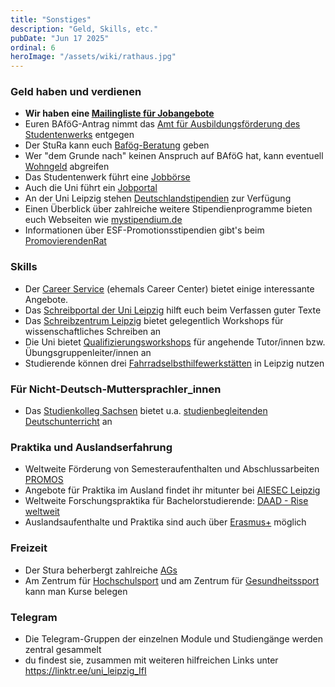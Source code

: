 ```yaml
---
title: "Sonstiges"
description: "Geld, Skills, etc."
pubDate: "Jun 17 2025"
ordinal: 6
heroImage: "/assets/wiki/rathaus.jpg"
---
```


### Geld haben und verdienen

- **Wir haben eine [Mailingliste für Jobangebote](https://fsinf.informatik.uni-leipzig.de/mailman/listinfo/jobs)**
- Euren BAföG-Antrag nimmt das [Amt für Ausbildungsförderung des Studentenwerks](https://www.studentenwerk-leipzig.de/bafoeg) entgegen
- Der StuRa kann euch [Bafög-Beratung](https://stura.uni-leipzig.de/bafoeg-beratung) geben
- Wer "dem Grunde nach" keinen Anspruch auf BAföG hat, kann eventuell [Wohngeld](https://www.leipzig.de/buergerservice-und-verwaltung/aemter-und-behoerdengaenge/behoerden-und-dienstleistungen/dienststelle/wohngeld-504/) abgreifen
- Das Studentenwerk führt eine [Jobbörse](https://www.studentenwerk-leipzig.de/jobs)
- Auch die Uni führt ein [Jobportal](https://www.jobportal.uni-leipzig.de)
- An der Uni Leipzig stehen [Deutschlandstipendien](https://www.uni-leipzig.de/studium/angebot/foerderung/finanzierungsmoeglichkeiten/deutschlandstipendium.html) zur Verfügung
- Einen Überblick über zahlreiche weitere Stipendienprogramme bieten euch Webseiten wie [mystipendium.de](https://www.mystipendium.de)
- Informationen über ESF-Promotionsstipendien gibt's beim [PromovierendenRat](https://www.prorat.uni-leipzig.de)

### Skills

- Der [Career Service](https://www.uni-leipzig.de/studium/career-service.html) (ehemals Career Center) bietet einige interessante Angebote.
- Das [Schreibportal der Uni Leipzig](https://home.uni-leipzig.de/schreibportal/) hilft euch beim Verfassen guter Texte
- Das [Schreibzentrum Leipzig](http://schreibzentrum-leipzig.de) bietet gelegentlich Workshops für wissenschaftliches Schreiben an
- Die Uni bietet [Qualifizierungsworkshops](https://www.uni-leipzig.de/tutorenqualifizierung) für angehende Tutor/innen bzw. Übungsgruppenleiter/innen an
- Studierende können drei [Fahrradselbsthilfewerkstätten](https://www.studentenwerk-leipzig.de/service/mobil-leipzig#radfahrer) in Leipzig nutzen

### Für Nicht-Deutsch-Muttersprachler_innen

- Das [Studienkolleg Sachsen](https://www.stksachs.uni-leipzig.de) bietet u.a. [studienbegleitenden Deutschunterricht](https://www.stksachs.uni-leipzig.de/studienbegleitung.html) an

### Praktika und Auslandserfahrung

- Weltweite Förderung von Semesteraufenthalten und Abschlussarbeiten [PROMOS](https://www.uni-leipzig.de/de/studium/auslandsaufenthalt/studium-im-ausland/finanzierung/promos-stipendium.html)
- Angebote für Praktika im Ausland findet ihr mitunter bei [AIESEC Leipzig](https://aiesec.de/leipzig/)
- Weltweite Forschungspraktika für Bachelorstudierende: [DAAD - Rise weltweit](https://ssl.daad.de/rise-weltweit/de/)
- Auslandsaufenthalte und Praktika sind auch über [Erasmus+](https://www.uni-leipzig.de/studium/auslandsaufenthalt/studium-im-ausland/europa/erasmus.html) möglich

### Freizeit

- Der Stura beherbergt zahlreiche [AGs](https://stura.uni-leipzig.de/finanzen)
- Am Zentrum für [Hochschulsport](https://hochschulsport.uni-leipzig.de/angebote/aktueller_zeitraum/index.html) und am Zentrum für [Gesundheitssport](https://www.gesundheit.uni-leipzig.de/) kann man Kurse belegen

### Telegram

- Die Telegram-Gruppen der einzelnen Module und Studiengänge werden zentral gesammelt
- du findest sie, zusammen mit weiteren hilfreichen Links unter https://linktr.ee/uni_leipzig_IfI
